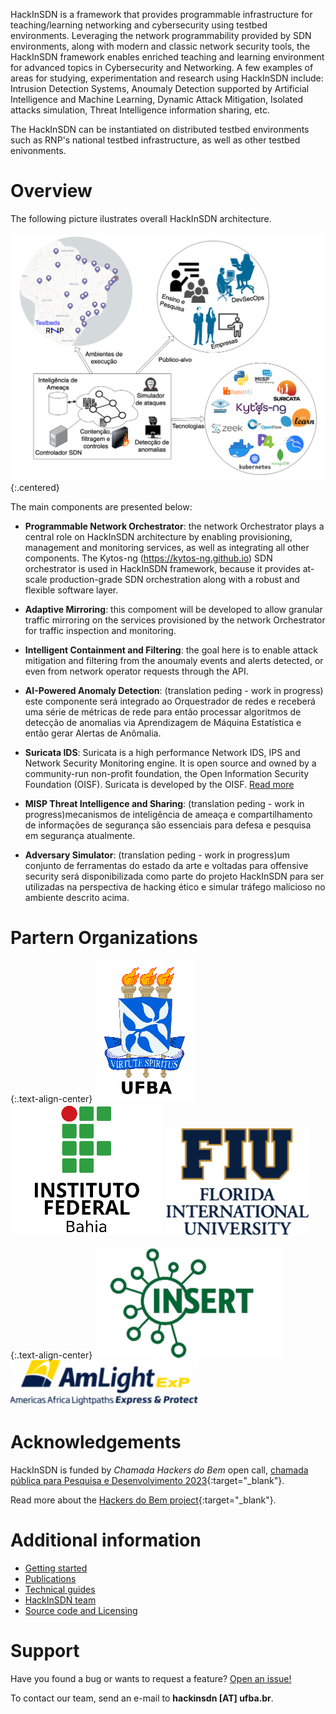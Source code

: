 HackInSDN is a framework that provides programmable infrastructure for teaching/learning networking and cybersecurity using testbed environments. Leveraging the network programmability provided by SDN environments, along with modern and classic network security tools, the HackInSDN framework enables enriched teaching and learning environment for advanced topics in Cybersecurity and Networking. A few examples of areas for studying, experimentation and research using HackInSDN include: Intrusion Detection Systems, Anoumaly Detection supported by Artificial Intelligence and Machine Learning, Dynamic Attack Mitigation, Isolated attacks simulation, Threat Intelligence information sharing, etc.

The HackInSDN can be instantiated on distributed testbed environments such as RNP's national testbed infrastructure, as well as other testbed enivonments.

# Overview

The following picture ilustrates overall HackInSDN architecture.

![HackInSDN big picture](/assets/img/hackinsdn.png){:.centered}

The main components are presented below:

- **Programmable Network Orchestrator**: the network Orchestrator plays a central role on HackInSDN architecture by enabling provisioning, management and monitoring services, as well as integrating all other components. The Kytos-ng (https://kytos-ng.github.io) SDN orchestrator is used in HackInSDN framework, because it provides at-scale production-grade SDN orchestration along with a robust and flexible software layer.
- **Adaptive Mirroring**: this compoment will be developed to allow granular traffic mirroring on the services provisioned by the network Orchestrator for traffic inspection and monitoring.
- **Intelligent Containment and Filtering**: the goal here is to enable attack mitigation and filtering from the anoumaly events and alerts detected, or even from network operator requests through the API.

- **AI-Powered Anomaly Detection**: (translation peding - work in progress) este componente será integrado ao Orquestrador de redes e receberá uma série de métricas de rede para então processar algoritmos de detecção de anomalias via Aprendizagem de Máquina Estatística e então gerar Alertas de Anômalia.
- **Suricata IDS**: Suricata is a high performance Network IDS, IPS and Network Security Monitoring engine. It is open source and owned by a community-run non-profit foundation, the Open Information Security Foundation (OISF). Suricata is developed by the OISF. [Read more](./suricata.html)
- **MISP Threat Intelligence and Sharing**: (translation peding - work in progress)mecanismos de inteligência de ameaça e compartilhamento de informações de segurança são essenciais para defesa e pesquisa em segurança atualmente.
- **Adversary Simulator**: (translation peding - work in progress)um conjunto de ferramentas do estado da arte e voltadas para offensive security será disponibilizada como parte do projeto HackInSDN para ser utilizadas na perspectiva de hacking ético e simular tráfego malicioso no ambiente descrito acima.

# Partern Organizations

{:.text-align-center}
[![UFBA logo](/assets/img/ufba.png)](https://www.ufba.br)
[![IFBA logo](/assets/img/ifba.png)](https://www.ifba.edu.br)
[![FIU logo](/assets/img/fiu.png)](https://www.fiu.edu)

{:.text-align-center}
[![INSERT logo](/assets/img/insert.png)](http://insert.ufba.br)
[![Amlight Logo](/assets/img/amlight.png)](https://www.amlight.net)


# Acknowledgements

HackInSDN is funded by *Chamada Hackers do Bem* open call, [chamada pública para Pesquisa e Desenvolvimento 2023](https://www.rnp.br/noticias/hackers-do-bem-resultado-da-chamada-publica-para-pesquisa-e-desenvolvimento-2023){:target="_blank"}.

Read more about the [Hackers do Bem project](https://hackersdobem.org.br){:target="_blank"}.

# Additional information

 - [Getting started](./getting-started.html)
 - [Publications](./publications.html)
 - [Technical guides](./technical-guides.html)
 - [HackInSDN team](./hackinsdn-team.html)
 - [Source code and Licensing](./source-code-license.html)

# Support

Have you found a bug or wants to request a feature? [Open an issue!](https://github.com/hackinsdn/hackinsdn/issues)

To contact our team, send an e-mail to **hackinsdn [AT] ufba.br**.
